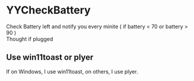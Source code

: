 # YYCheckBattery  
Check Battery left and notify you every minite ( if battery &lt; 70 or battery > 90 )  
Thought if plugged
  
## Use win11toast or plyer  
If on Windows, I use win11toast, on others, I use plyer.
